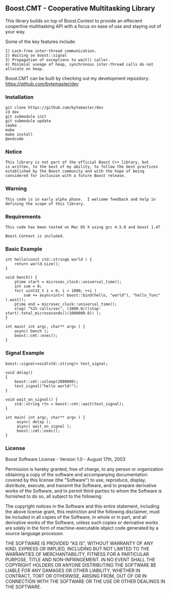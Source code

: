 Boost.CMT - Cooperative Multitasking Library
---------------------------------------

This library builds on top of Boost.Context to provide 
an effecient coopertive multitasking API with a focus 
on ease of use and staying out of your way.

Some of the key features include:

    1) Lock-free inter-thread communication.  
    2) Waiting on boost::signal
    3) Propagation of exceptions to wait() caller.
    4) Minimial useage of heap, synchronous inter-thread calls do not allocate on heap.


Boost.CMT can be built by checking out my development repository: https://github.com/bytemaster/dev

### Installation ## 

    git clone https://github.com/bytemaster/dev
    cd dev
    git submodule init
    git submodule update
    cmake .
    make
    make install
    @endcode

### Notice ###

    This library is not part of the official Boost C++ library, but
    is written, to the best of my ability, to follow the best practices
    established by the Boost community and with the hope of being 
    considered for inclusion with a future Boost release.

### Warning ###
    This code is in early alpha phase.  I welcome feedback and help in
    defining the scope of this library.  

### Requirements ###
    
    This code has been tested on Mac OS X using gcc 4.5.0 and boost 1.47

    Boost.Context is included.


### Basic Example ###

    int hello(const std::string& world ) {
        return world.size(); 
    }

    void bench() {
        ptime start = microsec_clock::universal_time();
        int sum = 0;
        for( uint32_t i = 0; i < 1000; ++i ) 
            sum += async<int>( boost::bind(hello, "world"), "hello_func" ).wait();
        ptime end = microsec_clock::universal_time();
        slog( "%1% calls/sec", (1000.0/((stop-start).total_microseconds()/1000000.0)) );
    }

    int main( int argc, char** argv ) {
        async( bench );
        boost::cmt::exec(); 
    }

### Signal Example ###

    boost::signal<void(std::string)> test_signal;
   
    void delay()
    {
        boost::cmt::usleep(2000000);
        test_signal("hello world!");
    }

    void wait_on_signal() {
        std::string rtn = boost::cmt::wait(test_signal);
    }

    int main( int argc, char** argv ) {
         async( delay );
         async( wait_on_signal );
         boost::cmt::exec(); 
    }


### License ###

Boost Software License - Version 1.0 - August 17th, 2003

Permission is hereby granted, free of charge, to any person or organization
obtaining a copy of the software and accompanying documentation covered by
this license (the "Software") to use, reproduce, display, distribute,
execute, and transmit the Software, and to prepare derivative works of the
Software, and to permit third-parties to whom the Software is furnished to
do so, all subject to the following:

The copyright notices in the Software and this entire statement, including
the above license grant, this restriction and the following disclaimer,
must be included in all copies of the Software, in whole or in part, and
all derivative works of the Software, unless such copies or derivative
works are solely in the form of machine-executable object code generated by
a source language processor.

THE SOFTWARE IS PROVIDED "AS IS", WITHOUT WARRANTY OF ANY KIND, EXPRESS OR
IMPLIED, INCLUDING BUT NOT LIMITED TO THE WARRANTIES OF MERCHANTABILITY,
FITNESS FOR A PARTICULAR PURPOSE, TITLE AND NON-INFRINGEMENT. IN NO EVENT
SHALL THE COPYRIGHT HOLDERS OR ANYONE DISTRIBUTING THE SOFTWARE BE LIABLE
FOR ANY DAMAGES OR OTHER LIABILITY, WHETHER IN CONTRACT, TORT OR OTHERWISE,
ARISING FROM, OUT OF OR IN CONNECTION WITH THE SOFTWARE OR THE USE OR OTHER
DEALINGS IN THE SOFTWARE.

